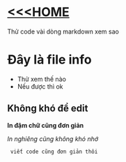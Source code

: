 # [<<<HOME](https://dainganxanh.github.io/)

Thử code vài dòng markdown xem sao
# Đây là file info
- Thử xem thế nào
- Nếu được thì ok

## Không khó để edit
**In đậm chữ cũng đơn giản**

_In nghiêng  cũng không khó nhớ_

` viết code cũng đơn giản thôi`
